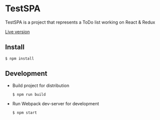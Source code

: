 # TestSPA

TestSPA is a project that represents a ToDo list working on React & Redux

[Live version](https://dmitryshabanov.github.io/TestSPA/)

## Install
```
$ npm install
```

## Development
- Build project for distribution
  ```
  $ npm run build
  ```

- Run Webpack dev-server for development
  ```
  $ npm start
  ```
